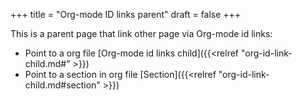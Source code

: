 +++
title = "Org-mode ID links parent"
draft = false
+++

This is a parent page that link other page via Org-mode id links:

-   Point to a org file [Org-mode id links child]({{<relref "org-id-link-child.md#" >}})
-   Point to a section in org file [Section]({{<relref "org-id-link-child.md#section" >}})
